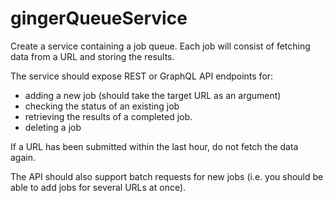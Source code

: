 # gingerQueueService

Create a service containing a job queue. Each job will consist of fetching data from a URL and storing the results.

The service should expose REST or GraphQL API endpoints for:
- adding a new job (should take the target URL as an argument)
- checking the status of an existing job
- retrieving the results of a completed job.
- deleting a job

If a URL has been submitted within the last hour, do not fetch the data again.

The API should also support batch requests for new jobs (i.e. you should be able to add jobs for several URLs at once).
